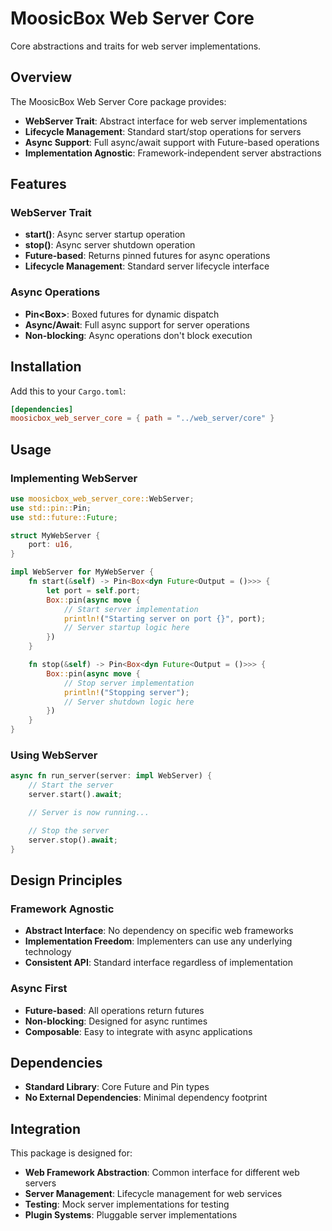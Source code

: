 # MoosicBox Web Server Core

Core abstractions and traits for web server implementations.

## Overview

The MoosicBox Web Server Core package provides:

- **WebServer Trait**: Abstract interface for web server implementations
- **Lifecycle Management**: Standard start/stop operations for servers
- **Async Support**: Full async/await support with Future-based operations
- **Implementation Agnostic**: Framework-independent server abstractions

## Features

### WebServer Trait
- **start()**: Async server startup operation
- **stop()**: Async server shutdown operation
- **Future-based**: Returns pinned futures for async operations
- **Lifecycle Management**: Standard server lifecycle interface

### Async Operations
- **Pin<Box<dyn Future>>**: Boxed futures for dynamic dispatch
- **Async/Await**: Full async support for server operations
- **Non-blocking**: Async operations don't block execution

## Installation

Add this to your `Cargo.toml`:

```toml
[dependencies]
moosicbox_web_server_core = { path = "../web_server/core" }
```

## Usage

### Implementing WebServer

```rust
use moosicbox_web_server_core::WebServer;
use std::pin::Pin;
use std::future::Future;

struct MyWebServer {
    port: u16,
}

impl WebServer for MyWebServer {
    fn start(&self) -> Pin<Box<dyn Future<Output = ()>>> {
        let port = self.port;
        Box::pin(async move {
            // Start server implementation
            println!("Starting server on port {}", port);
            // Server startup logic here
        })
    }

    fn stop(&self) -> Pin<Box<dyn Future<Output = ()>>> {
        Box::pin(async move {
            // Stop server implementation
            println!("Stopping server");
            // Server shutdown logic here
        })
    }
}
```

### Using WebServer

```rust
async fn run_server(server: impl WebServer) {
    // Start the server
    server.start().await;

    // Server is now running...

    // Stop the server
    server.stop().await;
}
```

## Design Principles

### Framework Agnostic
- **Abstract Interface**: No dependency on specific web frameworks
- **Implementation Freedom**: Implementers can use any underlying technology
- **Consistent API**: Standard interface regardless of implementation

### Async First
- **Future-based**: All operations return futures
- **Non-blocking**: Designed for async runtimes
- **Composable**: Easy to integrate with async applications

## Dependencies

- **Standard Library**: Core Future and Pin types
- **No External Dependencies**: Minimal dependency footprint

## Integration

This package is designed for:
- **Web Framework Abstraction**: Common interface for different web servers
- **Server Management**: Lifecycle management for web services
- **Testing**: Mock server implementations for testing
- **Plugin Systems**: Pluggable server implementations
